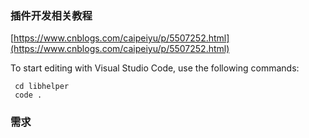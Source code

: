 ### 插件开发相关教程

[https://www.cnblogs.com/caipeiyu/p/5507252.html](https://www.cnblogs.com/caipeiyu/p/5507252.html)

To start editing with Visual Studio Code, use the following commands:

     cd libhelper
     code .
### 需求

